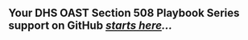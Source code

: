 ## Your DHS OAST Section 508 Playbook Series support on GitHub *[starts here](https://section508coordinators.github.io/Playbook-Intro/)...*
